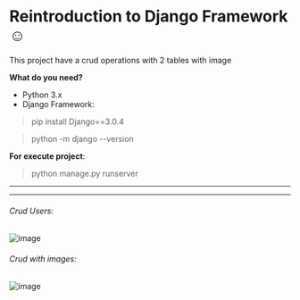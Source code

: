 # Reintroduction to Django Framework :relaxed:
This project have a crud operations with 2 tables with image

**What do you need?**
- Python 3.x
-  Django Framework:
> 	pip install Django==3.0.4

> 	python -m django --version

**For execute project**:
> 	python manage.py runserver

------------

------------

###### Crud Users:
![image](https://user-images.githubusercontent.com/51685518/87720840-8f79f880-c783-11ea-99bb-0e82d0179fa7.png)

###### Crud with images:
![image](https://user-images.githubusercontent.com/51685518/87720893-a0c30500-c783-11ea-8363-d679903e6d1f.png)
